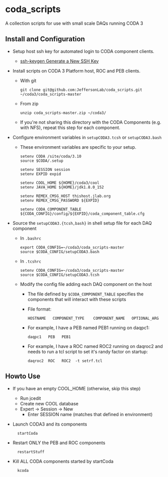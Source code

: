 # coda_scripts
A collection scripts for use with small scale DAQs running CODA 3


## Install and Configuration
* Setup host ssh key for automated login to CODA component clients.
  * [ssh-keygen Generate a New SSH Key](https://www.ssh.com/ssh/keygen/)

* Install scripts on CODA 3 Platform host, ROC and PEB clients.
  * With git

        git clone git@github.com:JeffersonLab/coda_scripts.git ~/coda3/coda_scripts-master

  * From zip

        unzip coda_scripts-master.zip ~/coda3/

  * If you're not sharing this directory with the CODA Components (e.g. with NFS), repeat this step for each component.


* Configure environment variables in `setupCODA3.tcsh` or `setupCODA3.bash`
  * These environment variables are specific to your setup.

        setenv CODA /site/coda/3.10
        source $CODA/.setup

        setenv SESSION session
        setenv EXPID expid

	    setenv COOL_HOME ${HOME}/coda3/cool
        setenv JAVA_HOME ${HOME}/jdk1.8.0_152

        setenv REMEX_CMSG_HOST thishost.jlab.org
        setenv REMEX_CMSG_PASSWORD ${EXPID}

        setenv CODA_COMPONENT_TABLE ${CODA_CONFIG}/config/${EXPID}/coda_component_table.cfg



* Source the `setupCODA3.{tcsh,bash}` in shell setup file for each DAQ component
  * In `.bashrc`

        export CODA_CONFIG=~/coda3/coda_scripts-master
        source $CODA_CONFIG/setupCODA3.bash

  * In `.tcshrc`

        setenv CODA_CONFIG=~/coda3/coda_scripts-master
        source $CODA_CONFIG/setupCODA3.tcsh


  * Modify the config file adding each DAQ component on the host
	* The file defined by `$CODA_COMPONENT_TABLE` specifies the components that will interact with these scripts

	* File format:

        `HOSTNAME   COMPONENT_TYPE    COMPONENT_NAME   OPTIONAL_ARG`

	* For example, I have a PEB named PEB1 running on daqpc1:

        `daqpc1   PEB   PEB1`

	* For example, I have a ROC named ROC2 running on daqroc2 and needs to run a tcl script to set it's randy factor on startup:

        `daqroc2  ROC   ROC2  -t setrf.tcl`

## Howto Use

* If you have an empty COOL_HOME (otherwise, skip this step)
  * Run jcedit
  * Create new COOL database
  * Expert -> Session -> New
	* Enter SESSION name (matches that defined in environment)

* Launch CODA3 and its components

        startCoda

* Restart ONLY the PEB and ROC components

        restartStuff

* Kill ALL CODA components started by startCoda

        kcoda
